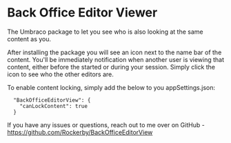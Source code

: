﻿# Back Office Editor Viewer
The Umbraco package to let you see who is also looking at the same content as you.  
  
After installing the package you will see an icon next to the name bar of the content. You'll be immediately notification when another user is viewing that content,
either before the started or during your session. Simply click the icon to see who the other editors are.  

To enable content locking, simply add the below to you appSettings.json:  

```
  "BackOfficeEditorView": {
    "canLockContent": true
  }
```
  
If you have any issues or questions, reach out to me over on GitHub - https://github.com/Rockerby/BackOfficeEditorView